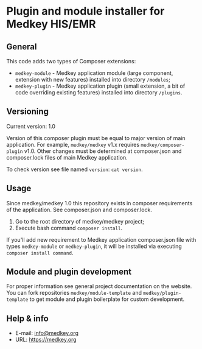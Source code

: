 Plugin and module installer for Medkey HIS/EMR
==============================================

## General

This code adds two types of Composer extensions:
* `medkey-module` - Medkey application module (large component, extension with new features) installed into directory `/modules`;
* `medkey-plugin` - Medkey application plugin (small extension, a bit of code overriding existing features) installed into
directory `/plugins`.

## Versioning

Current version: 1.0

Version of this composer plugin must be equal to major version of main application. For example, `medkey/medkey` v1.x
requires `medkey/composer-plugin` v1.0. Other changes must be determined at composer.json and composer.lock files of main
Medkey application.

To check version see file named `version`: `cat version`.

## Usage

Since medkey/medkey 1.0 this repository exists in composer requirements of the application. See composer.json and
composer.lock.

1. Go to the root directory of medkey/medkey project;
2. Execute bash command `composer install`.

If you'll add new requirement to Medkey application composer.json file with types `medkey-module` or `medkey-plugin`, it
will be installed via executing `composer install command`.

## Module and plugin development

For proper information see general project documentation on the website. You can fork repositories
`medkey/module-template` and `medkey/plugin-template` to get module and plugin boilerplate for custom development.

## Help & info

* E-mail: info@medkey.org
* URL: https://medkey.org